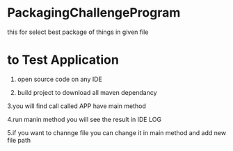 # PackagingChallengeProgram
this for select best package of things in given file


# to Test Application 

1. open source code on any IDE

2. build project to download all maven dependancy

3.you will find call called APP have main method 

4.run manin method you will see the result in IDE LOG

5.if you want to channge file you can change it in main method and add new file path


